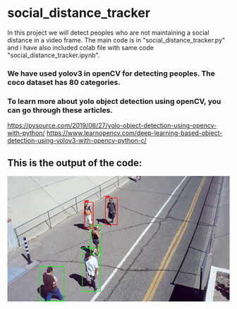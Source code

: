 # social_distance_tracker
 In this project we will detect peoples who are not maintaining a social distance in a video frame.
 The main code is in "social_distance_tracker.py" and i have also included colab file with same code "social_distance_tracker.ipynb".
 
 ### We have used yolov3 in openCV for detecting peoples. The coco dataset has 80 categories.
 
 ### To learn more about yolo object detection using openCV, you can go through these articles.
   https://pysource.com/2019/06/27/yolo-object-detection-using-opencv-with-python/
   https://www.learnopencv.com/deep-learning-based-object-detection-using-yolov3-with-opencv-python-c/
       
## This is the output of the code:

![pedestrian.gif](data/pedestrians.gif)

